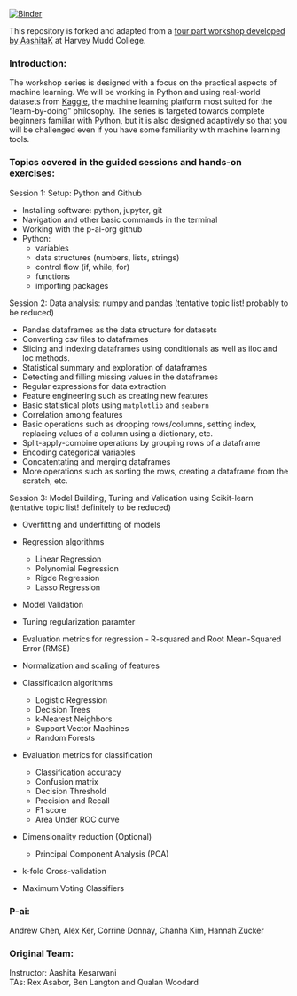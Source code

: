 [![Binder](https://mybinder.org/badge_logo.svg)](https://mybinder.org/v2/gh/AashitaK/ML-Workshops/master)

This repository is forked and adapted from a [four part workshop developed by AashitaK](https://www.kaggle.com) at Harvey Mudd College.

### Introduction:

The workshop series is designed with a focus on the practical aspects of machine learning. We will be working in Python and using real-world datasets from [Kaggle](https://www.kaggle.com), the machine learning platform most suited for the “learn-by-doing” philosophy. The series is targeted towards complete beginners familiar with Python, but it is also designed adaptively so that you will be challenged even if you have some familiarity with machine learning tools.

### Topics covered in the guided sessions and hands-on exercises:  

Session 1: Setup: Python and Github

- Installing software: python, jupyter, git
- Navigation and other basic commands in the terminal
- Working with the p-ai-org github
- Python: 
    - variables
    - data structures (numbers, lists, strings)
    - control flow (if, while, for)
    - functions
    - importing packages

Session 2: Data analysis: numpy and pandas (tentative topic list! probably to be reduced)
- Pandas dataframes as the data structure for datasets
- Converting csv files to dataframes
- Slicing and indexing dataframes using conditionals as well as iloc and loc methods.
- Statistical summary and exploration of dataframes
- Detecting and filling missing values in the dataframes
- Regular expressions for data extraction
- Feature engineering such as creating new features
- Basic statistical plots using `matplotlib` and `seaborn`
- Correlation among features
- Basic operations such as dropping rows/columns, setting index, replacing values of a column using a dictionary, etc.
- Split-apply-combine operations by grouping rows of a dataframe
- Encoding categorical variables
- Concatentating and merging dataframes
- More operations such as sorting the rows, creating a dataframe from the scratch, etc.

Session 3: Model Building, Tuning and Validation using Scikit-learn  (tentative topic list! definitely to be reduced)
- Overfitting and underfitting of models
- Regression algorithms
    - Linear Regression
    - Polynomial Regression
    - Rigde Regression
    - Lasso Regression
- Model Validation
- Tuning regularization paramter
- Evaluation metrics for regression - R-squared and Root Mean-Squared Error (RMSE)
- Normalization and scaling of features

- Classification algorithms
    - Logistic Regression
    - Decision Trees
    - k-Nearest Neighbors
    - Support Vector Machines
    - Random Forests
- Evaluation metrics for classification
    - Classification accuracy
    - Confusion matrix
    - Decision Threshold
    - Precision and Recall
    - F1 score
    - Area Under ROC curve
- Dimensionality reduction (Optional)
    - Principal Component Analysis (PCA)
- k-fold Cross-validation
- Maximum Voting Classifiers

### P-ai: 
Andrew Chen, Alex Ker, Corrine Donnay, Chanha Kim, Hannah Zucker
### Original Team:
Instructor: Aashita Kesarwani  
TAs: Rex Asabor, Ben Langton and Qualan Woodard
